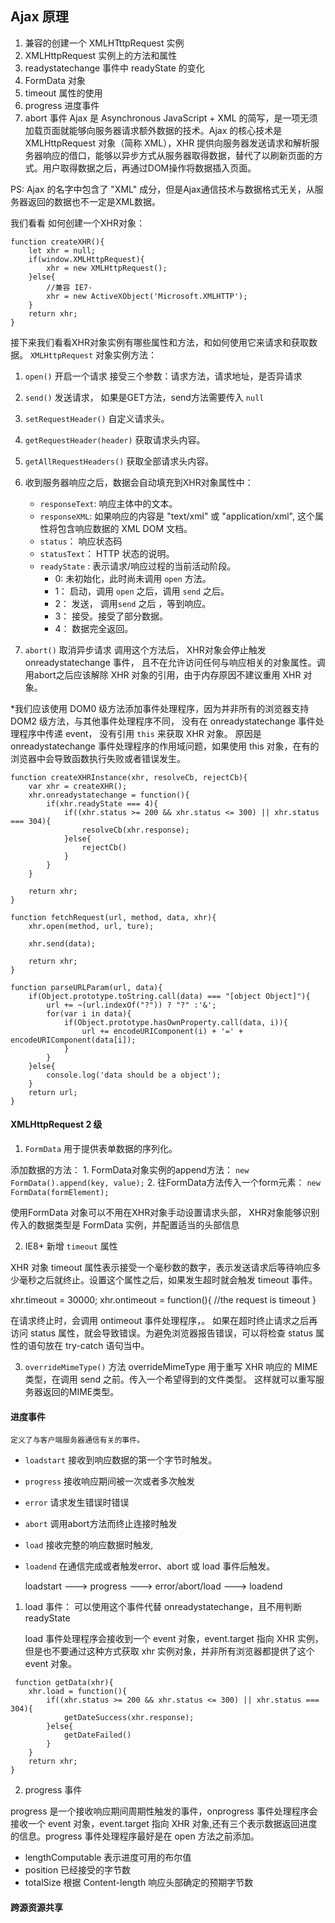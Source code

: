 ## Ajax 原理
1. 兼容的创建一个 XMLHTttpRequest 实例
2. XMLHttpRequest 实例上的方法和属性
3. readystatechange 事件中 readyState 的变化
4. FormData 对象
5. timeout 属性的使用
6. progress 进度事件
7. abort 事件
Ajax 是 Asynchronous JavaScript + XML 的简写，是一项无须加载页面就能够向服务器请求额外数据的技术。Ajax 的核心技术是 XMLHttpRequest 对象（简称 XML），XHR 提供向服务器发送请求和解析服务器响应的借口，能够以异步方式从服务器取得数据，替代了以刷新页面的方式。用户取得数据之后，再通过DOM操作将数据插入页面。

PS: Ajax 的名字中包含了 "XML" 成分，但是Ajax通信技术与数据格式无关，从服务器返回的数据也不一定是XML数据。

我们看看 如何创建一个XHR对象：
```
function createXHR(){
	let xhr = null;
	if(window.XMLHttpRequest){
		xhr = new XMLHttpRequest();
	}else{
        //兼容 IE7-
		xhr = new ActiveXObject('Microsoft.XMLHTTP');
	}
	return xhr;
}
```
接下来我们看看XHR对象实例有哪些属性和方法，和如何使用它来请求和获取数据。
```XMLHttpRequest``` 对象实例方法：

1. ```open()``` 开启一个请求
接受三个参数：请求方法，请求地址，是否异请求

2. ```send()``` 发送请求， 如果是GET方法，send方法需要传入 ```null```

3. ```setRequestHeader()``` 自定义请求头。

4. ```getRequestHeader(header)``` 获取请求头内容。

5. ```getAllRequestHeaders()``` 获取全部请求头内容。


6. 收到服务器响应之后，数据会自动填充到XHR对象属性中：
	+ ```responseText```: 响应主体中的文本。
	+ ```responseXML```: 如果响应的内容是 "text/xml" 或 "application/xml",
							 这个属性将包含响应数据的 XML DOM 文档。
	+ ```status```： 响应状态码
	+ ```statusText```： HTTP 状态的说明。
	+ ```readyState``` : 表示请求/响应过程的当前活动阶段。
		* 0: 未初始化，此时尚未调用 ```open``` 方法。
		* 1： 启动，调用 ```open``` 之后，调用 ```send``` 之后。
		* 2： 发送， 调用```send``` 之后 ，等到响应。
		* 3： 接受。接受了部分数据。
		* 4： 数据完全返回。

7. ```abort()``` 取消异步请求
	调用这个方法后， XHR对象会停止触发 onreadystatechange 事件， 且不在允许访问任何与响应相关的对象属性。调用abort之后应该解除 XHR 对象的引用，由于内存原因不建议重用 XHR 对象。

*我们应该使用 DOM0 级方法添加事件处理程序，因为并非所有的浏览器支持 DOM2 级方法，与其他事件处理程序不同， 没有在 onreadystatechange 事件处理程序中传递 event， 没有引用 ```this``` 来获取 XHR 对象。 原因是 onreadystatechange 事件处理程序的作用域问题，如果使用 this 对象，在有的浏览器中会导致函数执行失败或者错误发生。
```
function createXHRInstance(xhr, resolveCb, rejectCb){
    var xhr = createXHR();
	xhr.onreadystatechange = function(){
		if(xhr.readyState === 4){
			if((xhr.status >= 200 && xhr.status <= 300) || xhr.status === 304){
				resolveCb(xhr.response);
			}else{
				rejectCb()
			}
		}
	}

	return xhr;
}

function fetchRequest(url, method, data, xhr){
    xhr.open(method, url, ture);

    xhr.send(data);

    return xhr;
}

function parseURLParam(url, data){
	if(Object.prototype.toString.call(data) === "[object Object]"){
		url += ~(url.indexOf("?")) ? "?" :'&';
		for(var i in data){
			if(Object.prototype.hasOwnProperty.call(data, i)){
				url += encodeURIComponent(i) + '=' + encodeURIComponent(data[i]);
			}
		}
	}else{
		console.log('data should be a object');
	}
	return url;
}
```

#### XMLHttpRequest 2 级


1. ```FormData``` 用于提供表单数据的序列化。

添加数据的方法： 
	1. FormData对象实例的append方法： ```new FormData().append(key, value);```
	2. 往FormData方法传入一个form元素： ```new FormData(formElement);```

使用FormData 对象可以不用在XHR对象手动设置请求头部， XHR对象能够识别传入的数据类型是 FormData 实例，并配置适当的头部信息

2. IE8+ 新增 ```timeout``` 属性

XHR 对象 timeout 属性表示接受一个毫秒数的数字，表示发送请求后等待响应多少毫秒之后就终止。设置这个属性之后，如果发生超时就会触发 timeout 事件。

xhr.timeout = 30000;
xhr.ontimeout = function(){
	//the request is timeout
}

在请求终止时，会调用 ontimeout 事件处理程序，。 如果在超时终止请求之后再访问 status 属性，就会导致错误。为避免浏览器报告错误，可以将检查 status 属性的语句放在 try-catch 语句当中。


3. ```overrideMimeType()``` 方法
 overrideMimeType 用于重写 XHR 响应的 MIME 类型，在调用 send 之前。传入一个希望得到的文件类型。
 这样就可以重写服务器返回的MIME类型。


#### 进度事件
	定义了与客户端服务器通信有关的事件。

* ```loadstart``` 接收到响应数据的第一个字节时触发。
* ```progress``` 接收响应期间被一次或者多次触发
* ```error``` 请求发生错误时错误
* ```abort``` 调用abort方法而终止连接时触发
* ```load``` 接收完整的响应数据时触发,
* ```loadend``` 在通信完成或者触发error、abort 或 load 事件后触发。

	loadstart ---> progress ---> error/abort/load ---> loadend

 1. load 事件： 可以使用这个事件代替 onreadystatechange，且不用判断readyState

	load 事件处理程序会接收到一个 event 对象，event.target 指向 XHR 实例，但是也不要通过这种方式获取 xhr 实例对象，并非所有浏览器都提供了这个 event 对象。

```	
 function getData(xhr){
	xhr.load = function(){
		if((xhr.status >= 200 && xhr.status <= 300) || xhr.status === 304){
			getDateSuccess(xhr.response);
		}else{
			getDateFailed()
		}
	}
	return xhr;
}
```

2. progress 事件

progress 是一个接收响应期间周期性触发的事件，onprogress 事件处理程序会接收一个 event 对象，event.target 指向 XHR 对象,还有三个表示数据返回进度的信息。progress 事件处理程序最好是在 open 方法之前添加。

* lengthComputable 表示进度可用的布尔值
* position 已经接受的字节数
* totalSize 根据 Content-length 响应头部确定的预期字节数


#### 跨源资源共享

